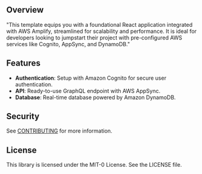 ## Overview

"This template equips you with a foundational React application integrated with AWS Amplify, streamlined for scalability and performance. It is ideal for developers looking to jumpstart their project with pre-configured AWS services like Cognito, AppSync, and DynamoDB."

## Features

- **Authentication**: Setup with Amazon Cognito for secure user authentication.
- **API**: Ready-to-use GraphQL endpoint with AWS AppSync.
- **Database**: Real-time database powered by Amazon DynamoDB.


## Security

See [CONTRIBUTING](CONTRIBUTING.md#security-issue-notifications) for more information.

## License

This library is licensed under the MIT-0 License. See the LICENSE file.
